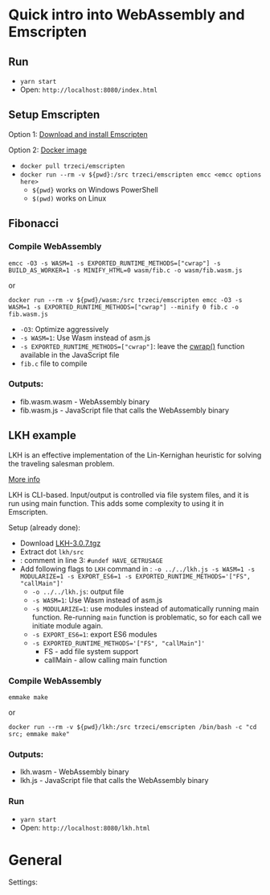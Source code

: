 # Quick intro into WebAssembly and Emscripten

## Run

* `yarn start`
* Open: `http://localhost:8080/index.html`

## Setup Emscripten

Option 1: [Download and install Emscripten](https://emscripten.org/docs/getting_started/downloads.html)

Option 2: [Docker image](https://hub.docker.com/r/trzeci/emscripten/)

* `docker pull trzeci/emscripten`
* `docker run --rm -v ${pwd}:/src trzeci/emscripten emcc <emcc options here>`
    * `${pwd}` works on Windows PowerShell
    * `$(pwd)` works on Linux

## Fibonacci

### Compile WebAssembly

```shell
emcc -O3 -s WASM=1 -s EXPORTED_RUNTIME_METHODS=["cwrap"] -s BUILD_AS_WORKER=1 -s MINIFY_HTML=0 wasm/fib.c -o wasm/fib.wasm.js
```

or

```shell
docker run --rm -v ${pwd}/wasm:/src trzeci/emscripten emcc -O3 -s WASM=1 -s EXPORTED_RUNTIME_METHODS=["cwrap"] --minify 0 fib.c -o fib.wasm.js
```

* `-O3`: Optimize aggressively
* `-s WASM=1`: Use Wasm instead of asm.js
* `-s EXPORTED_RUNTIME_METHODS=["cwrap"]`: leave the [cwrap()](https://emscripten.org/docs/porting/connecting_cpp_and_javascript/Interacting-with-code.html#interacting-with-code-ccall-cwrap) function available in the JavaScript file
* `fib.c` file to compile

### Outputs:

* fib.wasm.wasm - WebAssembly binary
* fib.wasm.js - JavaScript file that calls the WebAssembly binary

## LKH example

LKH is an effective implementation of the Lin-Kernighan heuristic for solving the traveling salesman problem.

[More info](http://webhotel4.ruc.dk/~keld/research/LKH-3/)

LKH is CLI-based. Input/output is controlled via file system files, and it is run using main function. This adds some complexity to using it in Emscripten.

Setup (already done):

* Download [LKH-3.0.7.tgz](http://webhotel4.ruc.dk/~keld/research/LKH-3/LKH-3.0.7.tgz)
* Extract dot `lkh/src`
* [](lkh/src/SRC/GetTime.c): comment in line 3: `#undef HAVE_GETRUSAGE`
* Add following flags to `LKH` command in [](lkh/src/SRC/Makefile):
  `-o ../../lkh.js -s WASM=1 -s MODULARIZE=1 -s EXPORT_ES6=1 -s EXPORTED_RUNTIME_METHODS='["FS", "callMain"]'`
  * `-o ../../lkh.js`: output file
  * `-s WASM=1`: Use Wasm instead of asm.js
  * `-s MODULARIZE=1`: use modules instead of automatically running main function. Re-running `main` function is problematic, so for each call we initiate module again.
  * `-s EXPORT_ES6=1`: export ES6 modules
  * `-s EXPORTED_RUNTIME_METHODS='["FS", "callMain"]'`
    * FS - add file system support
    * callMain - allow calling main function

### Compile WebAssembly

```shell
emmake make
```

or

```shell
docker run --rm -v ${pwd}/lkh:/src trzeci/emscripten /bin/bash -c "cd src; emmake make"
```


### Outputs:

* lkh.wasm - WebAssembly binary
* lkh.js - JavaScript file that calls the WebAssembly binary

### Run

* `yarn start`
* Open: `http://localhost:8080/lkh.html`

# General

Settings: [](https://github.com/emscripten-core/emscripten/blob/main/src/settings.js)
